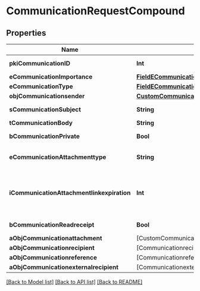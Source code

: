 # CommunicationRequestCompound

## Properties
Name | Type | Description | Notes
------------ | ------------- | ------------- | -------------
**pkiCommunicationID** | **Int** | The unique ID of the Communication. | [optional] 
**eCommunicationImportance** | [**FieldECommunicationImportance**](FieldECommunicationImportance.md) |  | [optional] 
**eCommunicationType** | [**FieldECommunicationType**](FieldECommunicationType.md) |  | 
**objCommunicationsender** | [**CustomCommunicationsenderRequest**](CustomCommunicationsenderRequest.md) |  | [optional] 
**sCommunicationSubject** | **String** | The subject of the Communication | [optional] 
**tCommunicationBody** | **String** | The Body of the Communication | 
**bCommunicationPrivate** | **Bool** | Whether the Communication is private or not | 
**eCommunicationAttachmenttype** | **String** | How the attachment should be included in the email.   Only used if eCommunicationType is **Email** | [optional] 
**iCommunicationAttachmentlinkexpiration** | **Int** | The number of days before the attachment link expired.   Only used if eCommunicationType is **Email** and eCommunicationattachmentType is **Link** | [optional] 
**bCommunicationReadreceipt** | **Bool** | Whether we ask for a read receipt or not. | [optional] 
**aObjCommunicationattachment** | [CustomCommunicationattachmentRequest] |  | 
**aObjCommunicationrecipient** | [CommunicationrecipientRequestCompound] |  | 
**aObjCommunicationreference** | [CommunicationreferenceRequestCompound] |  | 
**aObjCommunicationexternalrecipient** | [CommunicationexternalrecipientRequestCompound] |  | 

[[Back to Model list]](../README.md#documentation-for-models) [[Back to API list]](../README.md#documentation-for-api-endpoints) [[Back to README]](../README.md)



